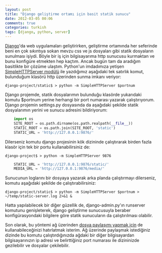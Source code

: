 ```yaml
---
layout: post
title: "Django geliştirme ortamı için basit statik sunucu"
date: 2012-03-05 00:06
comments: true
categories: turkish
tags: [django, python, server]
---
```


[Django](http://www.djangoproject.com)'da web uygulamaları geliştirirken, geliştirme ortamında her seferinde beni en çok sıkıntıya sokan mevzu css ve js dosyaları gibi statik dosyaların sunulması işiydi. Böyle bir iş için bilgisayarıma http sunucusu kurmaktan ve bunu konfigüre etmekten hep kaçtım. Ancak bugün tam da aradığım basitlikte bir çözüme ulaştım. Python'un imdadımıza yetişen [SimpleHTTPServer modülü](http://docs.python.org/library/simplehttpserver.html) ile yazdığımız aşağıdaki tek satırlık komut, bulunduğum klasörü http üzerinden sunma imkanı veriyor:

    django-project/static$ > python -m SimpleHTTPServer $portnum

Django projemde, statik dosyalarımın bulunduğu klasörde yukarıdaki komutu $portnum yerine herhangi bir port numarası yazarak çalıştırıyorum. Django projemin settings.py dosyasında da aşağıdaki şekilde statik dosyalarımın yerini ve sunucu adresini bildiriyorum:

``` python
    import os
    SITE_ROOT = os.path.dirname(os.path.realpath(__file__))
    STATIC_ROOT = os.path.join(SITE_ROOT, 'static')
    STATIC_URL = 'http://127.0.0.1:9876/'
```

Dilerseniz komutu django projesinin kök dizininde çalıştırarak birden fazla klasör için tek bir portu kullanabilirsiniz de:

    django-project$ > python -m SimpleHTTPServer 9876

``` python
    STATIC_URL = 'http://127.0.0.1:9876/static/'
    MEDIA_URL = 'http://127.0.0.1:9876/media/'
```

Sunucunun loglarını bir dosyaya yazarak arka planda çalıştırmayı dilerseniz, komutu aşağıdaki şekilde de çalıştırabilirsiniz:

    django-project/static$ > python -m SimpleHTTPServer $portnum > ~/temp/static-server.log 2>&1 &

Hatta yapılabilecek bir diğer güzellik de, django-admin.py'ın runserver komutunu genişleterek, django geliştirme sunucusuyla beraber konfigürasyondaki bilgilere göre statik sunucuların da çalıştırılması olabilir.

Son olarak, bu yöntemi ağ üzerinden [dosya paylaşımı yapmak için](http://www.harunseker.org/2011/12/python-simple-http-server-ile-dosya.html) de kullanabileceğinizi hatırlatmak isterim. Ağ üzerinde paylaşmak istediğiniz dizinde bu komutu çalıştırdığınızda ağdaki bir diğer bilgisayardan bilgisayarınızın ip adresi ve belirttiğiniz port numarası ile dizininizde gezilebilir ve dosyalar çekilebilir.
